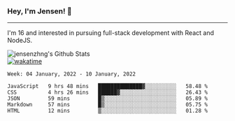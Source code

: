 ### Hey, I'm Jensen! 👋

---

I'm 16 and interested in pursuing full-stack development with React and NodeJS.

![jensenzhng's Github Stats](https://github-readme-stats.vercel.app/api?username=jensenzhng&theme=dark&show_icons=true&count_private=true)
<br />
[![wakatime](https://wakatime.com/badge/user/cbfc263d-3611-4e36-8278-8fad45fe3f62.svg)](https://wakatime.com/@cbfc263d-3611-4e36-8278-8fad45fe3f62)

<!--START_SECTION:waka-->
```text
Week: 04 January, 2022 - 10 January, 2022

JavaScript   9 hrs 48 mins   ██████████████▓░░░░░░░░░░   58.48 % 
CSS          4 hrs 26 mins   ██████▓░░░░░░░░░░░░░░░░░░   26.43 % 
JSON         59 mins         █▒░░░░░░░░░░░░░░░░░░░░░░░   05.89 % 
Markdown     57 mins         █▒░░░░░░░░░░░░░░░░░░░░░░░   05.75 % 
HTML         12 mins         ▒░░░░░░░░░░░░░░░░░░░░░░░░   01.28 % 
```
<!--END_SECTION:waka-->
